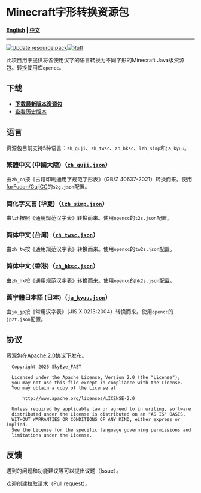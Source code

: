 # Minecraft字形转换资源包

**[English](README.md) | [中文](README_zh.md)**

----

[![Update resource pack](https://github.com/SkyEye-FAST/glyph_conversion_pack/actions/workflows/update.yml/badge.svg)](https://github.com/SkyEye-FAST/glyph_conversion_pack/actions/workflows/update.yml)[![Ruff](https://github.com/SkyEye-FAST/glyph_conversion_pack/actions/workflows/ruff.yml/badge.svg)](https://github.com/SkyEye-FAST/glyph_conversion_pack/actions/workflows/ruff.yml)

此项目用于提供将各使用汉字的语言转换为不同字形的Minecraft Java版资源包。转换使用库`opencc`。

## 下载

- [**下载最新版本资源包**](https://github.com/SkyEye-FAST/glyph_conversion_pack/releases/latest/)
- [查看历史版本](https://github.com/SkyEye-FAST/glyph_conversion_pack/releases/)

## 语言

资源包目前支持5种语言：`zh_guji`、`zh_twsc`、`zh_hksc`、`lzh_simp`和`ja_kyuu`。

### 繁體中文 (中國大陸)（[`zh_guji.json`](output/zh_guji.json)）

由`zh_cn`按《古籍印刷通用字规范字形表》（GB/Z 40637-2021）转换而来。使用[forFudan/GujiCC](https://github.com/forFudan/GujiCC)的`s2g.json`配置。

### 简化字文言 (华夏)（[`lzh_simp.json`](output/lzh_simp.json)）

由`lzh`按照《通用规范汉字表》转换而来。使用`opencc`的`t2s.json`配置。

### 简体中文 (台湾)（[`zh_twsc.json`](output/zh_twsc.json)）

由`zh_tw`按《通用规范汉字表》转换而来。使用`opencc`的`tw2s.json`配置。

### 简体中文 (香港)（[`zh_hksc.json`](output/zh_hksc.json)）

由`zh_hk`按《通用规范汉字表》转换而来。使用`opencc`的`hk2s.json`配置。

### 舊字體日本語 (日本)（[`ja_kyuu.json`](output/ja_kyuu.json)）

由`ja_jp`按《常用汉字表》（JIS X 0213:2004）转换而来。使用`opencc`的`jp2t.json`配置。

## 协议

资源包在[Apache 2.0协议](LICENSE)下发布。

``` text
  Copyright 2025 SkyEye_FAST

  Licensed under the Apache License, Version 2.0 (the "License");
  you may not use this file except in compliance with the License.
  You may obtain a copy of the License at

      http://www.apache.org/licenses/LICENSE-2.0

  Unless required by applicable law or agreed to in writing, software
  distributed under the License is distributed on an "AS IS" BASIS,
  WITHOUT WARRANTIES OR CONDITIONS OF ANY KIND, either express or implied.
  See the License for the specific language governing permissions and
  limitations under the License.
```

## 反馈

遇到的问题和功能建议等可以提出议题（Issue）。

欢迎创建拉取请求（Pull request）。
